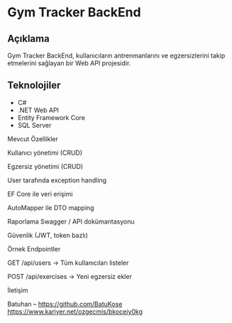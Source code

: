 # Gym Tracker BackEnd

## Açıklama
Gym Tracker BackEnd, kullanıcıların antrenmanlarını ve egzersizlerini takip etmelerini sağlayan bir Web API projesidir.  

## Teknolojiler
- C#
- .NET Web API
- Entity Framework Core
- SQL Server



Mevcut Özellikler

Kullanıcı yönetimi (CRUD)

Egzersiz yönetimi (CRUD)

User tarafında exception handling

EF Core ile veri erişimi

AutoMapper ile DTO mapping

Raporlama
Swagger / API dokümantasyonu

Güvenlik (JWT, token bazlı)

Örnek Endpointler

GET /api/users → Tüm kullanıcıları listeler

POST /api/exercises → Yeni egzersiz ekler


İletişim

Batuhan – https://github.com/BatuKose
https://www.kariyer.net/ozgecmis/bkoceiy0kg
